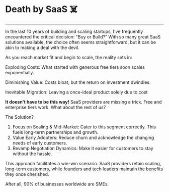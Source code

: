 # Death by SaaS ☠️
---
In the last 10 years of building and scaling startups, I've frequently encountered the critical decision: "Buy or Build?" With so many great SaaS solutions available, the choice often seems straightforward, but it can be akin to making a deal with the devil.

As you reach market fit and begin to scale, the reality sets in:

Exploding Costs: What started with generous free tiers soon scales exponentially.

Diminishing Value: Costs bloat, but the return on investment dwindles.

Inevitable Migration: Leaving a once-ideal product solely due to cost

**It doesn't have to be this way!** SaaS providers are missing a trick. Free and enterprise tiers work. What about the rest of us?

The Solution?

1. Focus on Scaling & Mid-Market: Cater to this segment correctly. This fuels long-term partnerships and growth.
2. Value Early Adopters: Reduce churn and acknowledge the changing needs of early customers.
3. Revamp Negotiation Dynamics: Make it easier for customers to stay without the hassle.

This approach facilitates a win-win scenario. SaaS providers retain scaling, long-term customers, while founders and tech leaders maintain the benefits they once cherished.

After all, 90% of businesses worldwide are SMEs.
